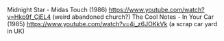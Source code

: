 Midnight Star - Midas Touch (1986) https://www.youtube.com/watch?v=Hkp9f_CjEL4 (weird abandoned church?)
The Cool Notes - In Your Car (1985) https://www.youtube.com/watch?v=4i_z6JOKkVk (a scrap car yard in UK)
